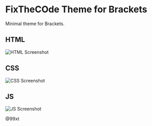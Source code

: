 FixTheCOde Theme for Brackets 
============================

Minimal theme for Brackets.

## HTML
![HTML Screenshot](https://github.com/raashidA/FixTheCode/blob/master/screenshots/html.jpg)

## CSS
![CSS Screenshot](https://github.com/raashidA/FixTheCode/blob/master/screenshots/css.jpg)

## JS
![JS Screenshot](https://github.com/raashidA/FixTheCode/blob/master/screenshots/js.jpg)

@99xt
